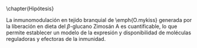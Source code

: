 \chapter{Hipótesis}

La inmunomodulación en tejido branquial de \emph{O.mykiss} generada por la liberación en dieta del $\beta$-glucano Zimosán A es cuantificable, lo que permite establecer un modelo de la expresión y disponibilidad de moléculas reguladoras y efectoras de la inmunidad.